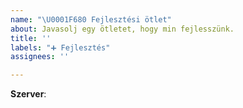 ```yaml
---
name: "\U0001F680 Fejlesztési ötlet"
about: Javasolj egy ötletet, hogy min fejlesszünk.
title: ''
labels: "➕ Fejlesztés"
assignees: ''

---
```


<!-- Melyik szerverrel kapcsolatos az ötlet? pl.: Survival -->
**Szerver**: 

